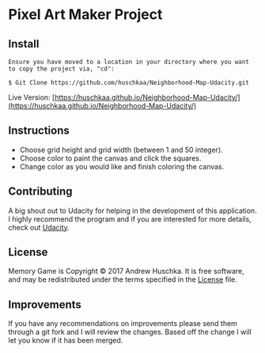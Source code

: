 # Pixel Art Maker Project

## Install
```
Ensure you have moved to a location in your directory where you want to copy the project via, "cd":

$ Git Clone https://github.com/huschkaa/Neighborhood-Map-Udacity.git
```
Live Version:
[https://huschkaa.github.io/Neighborhood-Map-Udacity/](https://huschkaa.github.io/Neighborhood-Map-Udacity/)

## Instructions

- Choose grid height and grid width (between 1 and 50 integer).
- Choose color to paint the canvas and click the squares.
- Change color as you would like and finish coloring the canvas.

## Contributing

A big shout out to Udacity for helping in the development of this application. I highly recommend the program and if you are interested for more details, check out [Udacity](https://www.udacity.com/course/front-end-web-developer-nanodegree--nd001).

## License
Memory Game is Copyright © 2017 Andrew Huschka. It is free software, and may be redistributed under the terms specified in the [License](License.txt) file.

## Improvements
If you have any recommendations on improvements please send them through a git fork and I will review the changes. Based off the change I will let you know if it has been merged.
